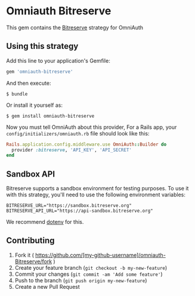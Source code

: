 # Omniauth Bitreserve

This gem contains the [Bitreserve](https://bitreserve.org/) strategy for OmniAuth

## Using this strategy

Add this line to your application's Gemfile:

```ruby
gem 'omniauth-bitreserve'
```

And then execute:

    $ bundle

Or install it yourself as:

    $ gem install omniauth-bitreserve

Now you must tell OmniAuth about this provider, For a Rails app, your `config/initializers/omniauth.rb` file should look like this:

```ruby
Rails.application.config.middleware.use OmniAuth::Builder do
  provider :bitreserve, 'API_KEY', 'API_SECRET'
end
```

## Sandbox API

Bitreserve supports a sandbox environment for testing purposes. To use it with this strategy, you'll need to use the following environment variables:

```
BITRESERVE_URL="https://sandbox.bitreserve.org"
BITRESERVE_API_URL="https://api-sandbox.bitreserve.org"
```

We recommend [dotenv](https://github.com/bkeepers/dotenv) for this.

## Contributing

1. Fork it ( https://github.com/[my-github-username]/omniauth-Bitreserve/fork )
2. Create your feature branch (`git checkout -b my-new-feature`)
3. Commit your changes (`git commit -am 'Add some feature'`)
4. Push to the branch (`git push origin my-new-feature`)
5. Create a new Pull Request
